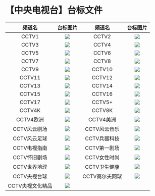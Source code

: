 # 【中央电视台】台标文件
|频道名|台标图片|频道名|台标图片|
|:---:|:---:|:---:|:---:|
|CCTV1|<img src="https://raw.githubusercontent.com/wanglindl/TVlogo/main/img/CCTV1.png">|CCTV2|<img src="https://raw.githubusercontent.com/wanglindl/TVlogo/main/img/CCTV2.png">|
|CCTV3|<img src="https://raw.githubusercontent.com/wanglindl/TVlogo/main/img/CCTV3.png">|CCTV4|<img src="https://raw.githubusercontent.com/wanglindl/TVlogo/main/img/CCTV4.png">|
|CCTV5|<img src="https://raw.githubusercontent.com/wanglindl/TVlogo/main/img/CCTV5.png">|CCTV6|<img src="https://raw.githubusercontent.com/wanglindl/TVlogo/main/img/CCTV6.png">|
|CCTV7|<img src="https://raw.githubusercontent.com/wanglindl/TVlogo/main/img/CCTV7.png">|CCTV8|<img src="https://raw.githubusercontent.com/wanglindl/TVlogo/main/img/CCTV8.png">|
|CCTV9|<img src="https://raw.githubusercontent.com/wanglindl/TVlogo/main/img/CCTV9.png">|CCTV10|<img src="https://raw.githubusercontent.com/wanglindl/TVlogo/main/img/CCTV10.png">|
|CCTV11|<img src="https://raw.githubusercontent.com/wanglindl/TVlogo/main/img/CCTV11.png">|CCTV12|<img src="https://raw.githubusercontent.com/wanglindl/TVlogo/main/img/CCTV12.png">|
|CCTV13|<img src="https://raw.githubusercontent.com/wanglindl/TVlogo/main/img/CCTV13.png">|CCTV14|<img src="https://raw.githubusercontent.com/wanglindl/TVlogo/main/img/CCTV14.png">|
|CCTV15|<img src="https://raw.githubusercontent.com/wanglindl/TVlogo/main/img/CCTV15.png">|CCTV16|<img src="https://raw.githubusercontent.com/wanglindl/TVlogo/main/img/CCTV16.png">|
|CCTV17|<img src="https://raw.githubusercontent.com/wanglindl/TVlogo/main/img/CCTV17.png">|CCTV5+|<img src="https://raw.githubusercontent.com/wanglindl/TVlogo/main/img/CCTV5plus.png">|
|CCTV4K|<img src="https://raw.githubusercontent.com/wanglindl/TVlogo/main/img/CCTV4K.png">|CCTV8K|<img src="https://raw.githubusercontent.com/wanglindl/TVlogo/main/img/CCTV8K.png">|
|CCTV4欧洲|<img src="https://raw.githubusercontent.com/wanglindl/TVlogo/main/img/CCTV4oz.png">|CCTV4美洲|<img src="https://raw.githubusercontent.com/wanglindl/TVlogo/main/img/CCTV4mz.png">|
|CCTV风云剧场|<img src="https://raw.githubusercontent.com/wanglindl/TVlogo/main/img/CCTVfyjc.png">|CCTV风云音乐|<img src="https://raw.githubusercontent.com/wanglindl/TVlogo/main/img/CCTVfyyy.png">|
|CCTV风云足球|<img src="https://raw.githubusercontent.com/wanglindl/TVlogo/main/img/CCTVfyzq.png">|CCTV兵器科技|<img src="https://raw.githubusercontent.com/wanglindl/TVlogo/main/img/CCTVbqkj.png">|
|CCTV电视指南|<img src="https://raw.githubusercontent.com/wanglindl/TVlogo/main/img/CCTVdszn.png">|CCTV第一剧场|<img src="https://raw.githubusercontent.com/wanglindl/TVlogo/main/img/CCTVdyjc.png">|
|CCTV怀旧剧场|<img src="https://raw.githubusercontent.com/wanglindl/TVlogo/main/img/CCTVhjjc.png">|CCTV女性时尚|<img src="https://raw.githubusercontent.com/wanglindl/TVlogo/main/img/CCTVnxss.png">|
|CCTV世界地理|<img src="https://raw.githubusercontent.com/wanglindl/TVlogo/main/img/CCTVsjdl.png">|CCTV卫生健康|<img src="https://raw.githubusercontent.com/wanglindl/TVlogo/main/img/CCTVwsjk.png">|
|CCTV央视台球|<img src="https://raw.githubusercontent.com/wanglindl/TVlogo/main/img/CCTVystq.png">|CCTV高尔夫网球|<img src="https://raw.githubusercontent.com/wanglindl/TVlogo/main/img/CCTVgefwq.png">|
|CCTV央视文化精品|<img src="https://raw.githubusercontent.com/wanglindl/TVlogo/main/img/CCTVyswhjp.png">|
